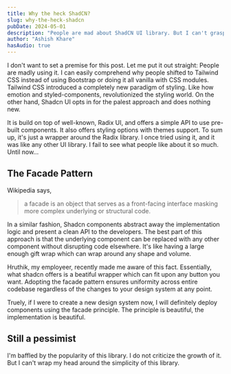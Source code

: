 ```yaml
---
title: Why the heck ShadCN?
slug: why-the-heck-shadcn
pubDate: 2024-05-01
description: "People are mad about ShadCN UI library. But I can't grasp my mind around the idea"
author: "Ashish Khare"
hasAudio: true
---
```


I don't want to set a premise for this post. Let me put it out straight: People are madly using it. I can easily comprehend why people shifted to Tailwind CSS instead of using Bootstrap or doing it all vanilla with CSS modules. Tailwind CSS introduced a completely new paradigm of styling. Like how emotion and styled-components, revolutionized the styling world. On the other hand, Shadcn UI opts in for the palest approach and does nothing new.

It is build on top of well-known, Radix UI, and offers a simple API to use pre-built components. It also offers styling options with themes support. To sum up, it's just a wrapper around the Radix library. I once tried using it, and it was like any other UI library. I fail to see what people like about it so much. Until now...

## The Facade Pattern

Wikipedia says,

> a facade is an object that serves as a front-facing interface masking more complex underlying or structural code.

In a similar fashion, Shadcn components abstract away the implementation logic and present a clean API to the developers. The best part of this approach is that the underlying component can be replaced with any other component without disrupting code elsewhere. It's like having a large enough gift wrap which can wrap around any shape and volume.

Hruthik, my employeer, recently made me aware of this fact. Essentially, what shadcn offers is a beatiful wrapper which can fit upon any button you want. Adopting the facade pattern ensures uniformity across entire codebase regardless of the changes to your design system at any point.

Truely, if I were to create a new design system now, I will definitely deploy components using the facade principle. The principle is beautiful, the implementation is beautiful.

## Still a pessimist

I'm baffled by the popularity of this library. I do not criticize the growth of it. But I can't wrap my head around the simplicity of this library.
